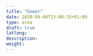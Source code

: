 ```yaml
---
title: "Gower"
date: 2020-09-06T13:08:35+01:00
type: area
draft: true
latlong:
description:
weight:
---
```


